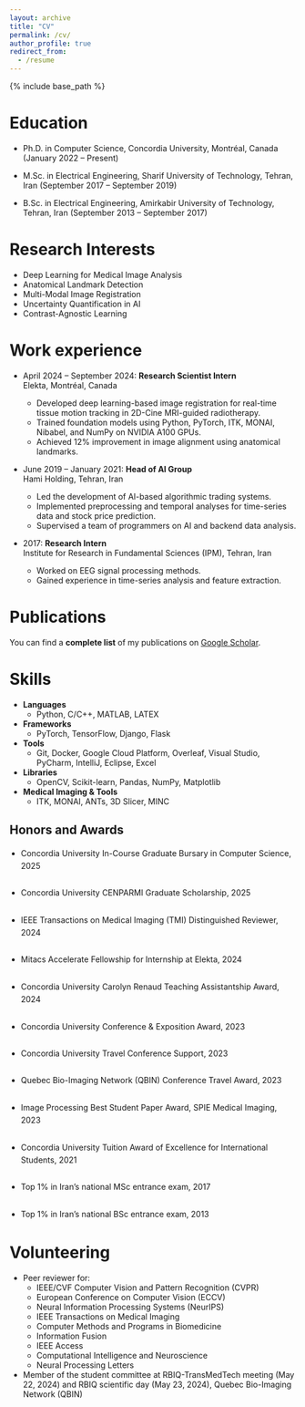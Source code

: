 ```yaml
---
layout: archive
title: "CV"
permalink: /cv/
author_profile: true
redirect_from:
  - /resume
---
```


{% include base_path %}

Education
======
* Ph.D. in Computer Science, Concordia University, Montréal, Canada (January 2022 – Present)  

* M.Sc. in Electrical Engineering, Sharif University of Technology, Tehran, Iran (September 2017 – September 2019)  

* B.Sc. in Electrical Engineering, Amirkabir University of Technology, Tehran, Iran (September 2013 – September 2017)  

Research Interests
======
- Deep Learning for Medical Image Analysis  
- Anatomical Landmark Detection  
- Multi-Modal Image Registration  
- Uncertainty Quantification in AI  
- Contrast-Agnostic Learning  

Work experience
======
* April 2024 – September 2024: **Research Scientist Intern**   
  Elekta, Montréal, Canada 
  - Developed deep learning-based image registration for real-time tissue motion tracking in 2D-Cine MRI-guided radiotherapy.  
  - Trained foundation models using Python, PyTorch, ITK, MONAI, Nibabel, and NumPy on NVIDIA A100 GPUs.  
  - Achieved 12% improvement in image alignment using anatomical landmarks.  

* June 2019 – January 2021: **Head of AI Group**   
  Hami Holding, Tehran, Iran  
  - Led the development of AI-based algorithmic trading systems.  
  - Implemented preprocessing and temporal analyses for time-series data and stock price prediction.  
  - Supervised a team of programmers on AI and backend data analysis.

* 2017: **Research Intern**  
  Institute for Research in Fundamental Sciences (IPM), Tehran, Iran 
  - Worked on EEG signal processing methods.  
  - Gained experience in time-series analysis and feature extraction.


Publications
======
You can find a **complete list** of my publications on [Google Scholar](https://scholar.google.com/citations?hl=en&user=udbW6OcAAAAJ&view_op=list_works&sortby=pubdate).

Skills
======
* **Languages**  
  - Python, C/C++, MATLAB, LATEX
* **Frameworks**  
  - PyTorch, TensorFlow, Django, Flask
* **Tools**  
  - Git, Docker, Google Cloud Platform, Overleaf, Visual Studio, PyCharm, IntelliJ, Eclipse, Excel
* **Libraries**  
  - OpenCV, Scikit-learn, Pandas, NumPy, Matplotlib
* **Medical Imaging & Tools**  
  - ITK, MONAI, ANTs, 3D Slicer, MINC  

## Honors and Awards
<ul class="award-list" style="list-style-type: disc; padding-left: 20px; line-height: 1.6;">
  <li class="award-item" style="margin-bottom: 25px;">
    Concordia University In-Course Graduate Bursary in Computer Science, 2025<br>
  </li>
  <li class="award-item" style="margin-bottom: 25px;">
    Concordia University CENPARMI Graduate Scholarship, 2025<br>
  </li>
  <li class="award-item" style="margin-bottom: 25px;">
    IEEE Transactions on Medical Imaging (TMI) Distinguished Reviewer, 2024<br>
  </li>
  <li class="award-item" style="margin-bottom: 25px;">
    Mitacs Accelerate Fellowship for Internship at Elekta, 2024<br>
  </li>
  <li class="award-item" style="margin-bottom: 25px;">
    Concordia University Carolyn Renaud Teaching Assistantship Award, 2024<br>
  </li>
  <li class="award-item" style="margin-bottom: 25px;">
    Concordia University Conference & Exposition Award, 2023<br>
  </li>
  <li class="award-item" style="margin-bottom: 25px;">
    Concordia University Travel Conference Support, 2023<br>
  </li>
  <li class="award-item" style="margin-bottom: 25px;">
    Quebec Bio-Imaging Network (QBIN) Conference Travel Award, 2023<br>
  </li>
  <li class="award-item" style="margin-bottom: 25px;">
    Image Processing Best Student Paper Award, SPIE Medical Imaging, 2023<br>
  </li>
  <li class="award-item" style="margin-bottom: 25px;">
    Concordia University Tuition Award of Excellence for International Students, 2021<br>
  </li>
  <li class="award-item" style="margin-bottom: 25px;">
    Top 1% in Iran’s national MSc entrance exam, 2017<br>
  </li>
  <li class="award-item" style="margin-bottom: 25px;">
    Top 1% in Iran’s national BSc entrance exam, 2013<br>
  </li>
</ul>

Volunteering
======
* Peer reviewer for:
  - IEEE/CVF Computer Vision and Pattern Recognition (CVPR)
  - European Conference on Computer Vision (ECCV)  
  - Neural Information Processing Systems (NeurIPS)
  - IEEE Transactions on Medical Imaging
  - Computer Methods and Programs in Biomedicine
  - Information Fusion  
  - IEEE Access  
  - Computational Intelligence and Neuroscience  
  - Neural Processing Letters  
* Member of the student committee at RBIQ-TransMedTech meeting (May 22, 2024) and RBIQ scientific day (May 23, 2024), Quebec Bio-Imaging Network (QBIN)
